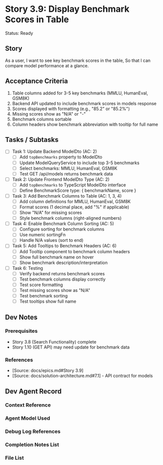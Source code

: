 # Story 3.9: Display Benchmark Scores in Table

Status: Ready

## Story

As a user,
I want to see key benchmark scores in the table,
So that I can compare model performance at a glance.

## Acceptance Criteria

1. Table columns added for 3-5 key benchmarks (MMLU, HumanEval, GSM8K)
2. Backend API updated to include benchmark scores in models response
3. Scores displayed with formatting (e.g., "85.2" or "85.2%")
4. Missing scores show as "N/A" or "-"
5. Benchmark columns sortable
6. Column headers show benchmark abbreviation with tooltip for full name

## Tasks / Subtasks

- [ ] Task 1: Update Backend ModelDto (AC: 2)
  - [ ] Add `topBenchmarks` property to ModelDto
  - [ ] Update ModelQueryService to include top 3-5 benchmarks
  - [ ] Select benchmarks: MMLU, HumanEval, GSM8K
  - [ ] Test GET /api/models returns benchmark data

- [ ] Task 2: Update Frontend ModelDto Type (AC: 2)
  - [ ] Add `topBenchmarks` to TypeScript ModelDto interface
  - [ ] Define BenchmarkScore type: { benchmarkName, score }

- [ ] Task 3: Add Benchmark Columns to Table (AC: 1, 3, 4)
  - [ ] Add column definitions for MMLU, HumanEval, GSM8K
  - [ ] Format scores (1 decimal place, add "%" if applicable)
  - [ ] Show "N/A" for missing scores
  - [ ] Style benchmark columns (right-aligned numbers)

- [ ] Task 4: Enable Benchmark Column Sorting (AC: 5)
  - [ ] Configure sorting for benchmark columns
  - [ ] Use numeric sortingFn
  - [ ] Handle N/A values (sort to end)

- [ ] Task 5: Add Tooltips to Benchmark Headers (AC: 6)
  - [ ] Add Tooltip component to benchmark column headers
  - [ ] Show full benchmark name on hover
  - [ ] Show benchmark description/interpretation

- [ ] Task 6: Testing
  - [ ] Verify backend returns benchmark scores
  - [ ] Test benchmark columns display correctly
  - [ ] Test score formatting
  - [ ] Test missing scores show as "N/A"
  - [ ] Test benchmark sorting
  - [ ] Test tooltips show full name

## Dev Notes

### Prerequisites
- Story 3.8 (Search Functionality) complete
- Story 1.10 (GET API) may need update for benchmark data

### References
- [Source: docs/epics.md#Story 3.9]
- [Source: docs/solution-architecture.md#7.1] - API contract for models

## Dev Agent Record

### Context Reference

### Agent Model Used

### Debug Log References

### Completion Notes List

### File List
